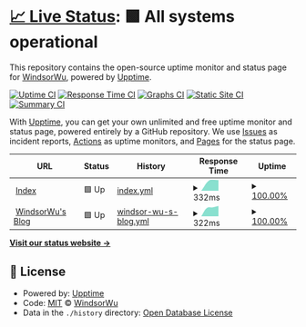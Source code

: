 # [📈 Live Status](https://status.nekolin.top): <!--live status--> **🟩 All systems operational**

This repository contains the open-source uptime monitor and status page for [WindsorWu](www.nekolin.top), powered by [Upptime](https://github.com/upptime/upptime).

[![Uptime CI](https://github.com/WindsorWu/uptimemonitor.github.io/workflows/Uptime%20CI/badge.svg)](https://github.com/WindsorWu/uptimemonitor.github.io/actions?query=workflow%3A%22Uptime+CI%22)
[![Response Time CI](https://github.com/WindsorWu/uptimemonitor.github.io/workflows/Response%20Time%20CI/badge.svg)](https://github.com/WindsorWu/uptimemonitor.github.io/actions?query=workflow%3A%22Response+Time+CI%22)
[![Graphs CI](https://github.com/WindsorWu/uptimemonitor.github.io/workflows/Graphs%20CI/badge.svg)](https://github.com/WindsorWu/uptimemonitor.github.io/actions?query=workflow%3A%22Graphs+CI%22)
[![Static Site CI](https://github.com/WindsorWu/uptimemonitor.github.io/workflows/Static%20Site%20CI/badge.svg)](https://github.com/WindsorWu/uptimemonitor.github.io/actions?query=workflow%3A%22Static+Site+CI%22)
[![Summary CI](https://github.com/WindsorWu/uptimemonitor.github.io/workflows/Summary%20CI/badge.svg)](https://github.com/WindsorWu/uptimemonitor.github.io/actions?query=workflow%3A%22Summary+CI%22)

With [Upptime](https://upptime.js.org), you can get your own unlimited and free uptime monitor and status page, powered entirely by a GitHub repository. We use [Issues](https://github.com/WindsorWu/uptimemonitor.github.io/issues) as incident reports, [Actions](https://github.com/WindsorWu/uptimemonitor.github.io/actions) as uptime monitors, and [Pages](https://status.nekolin.top) for the status page.

<!--start: status pages-->
<!-- This summary is generated by Upptime (https://github.com/upptime/upptime) -->
<!-- Do not edit this manually, your changes will be overwritten -->
<!-- prettier-ignore -->
| URL | Status | History | Response Time | Uptime |
| --- | ------ | ------- | ------------- | ------ |
| <img alt="" src="https://icons.duckduckgo.com/ip3/nekolin.top.ico" height="13"> [Index](https://nekolin.top) | 🟩 Up | [index.yml](https://github.com/WindsorWu/uptimemonitor.github.io/commits/HEAD/history/index.yml) | <details><summary><img alt="Response time graph" src="./graphs/index/response-time-week.png" height="20"> 332ms</summary><br><a href="https://status.nekolin.top/history/index"><img alt="Response time 496" src="https://img.shields.io/endpoint?url=https%3A%2F%2Fraw.githubusercontent.com%2FWindsorWu%2Fuptimemonitor.github.io%2FHEAD%2Fapi%2Findex%2Fresponse-time.json"></a><br><a href="https://status.nekolin.top/history/index"><img alt="24-hour response time 342" src="https://img.shields.io/endpoint?url=https%3A%2F%2Fraw.githubusercontent.com%2FWindsorWu%2Fuptimemonitor.github.io%2FHEAD%2Fapi%2Findex%2Fresponse-time-day.json"></a><br><a href="https://status.nekolin.top/history/index"><img alt="7-day response time 332" src="https://img.shields.io/endpoint?url=https%3A%2F%2Fraw.githubusercontent.com%2FWindsorWu%2Fuptimemonitor.github.io%2FHEAD%2Fapi%2Findex%2Fresponse-time-week.json"></a><br><a href="https://status.nekolin.top/history/index"><img alt="30-day response time 332" src="https://img.shields.io/endpoint?url=https%3A%2F%2Fraw.githubusercontent.com%2FWindsorWu%2Fuptimemonitor.github.io%2FHEAD%2Fapi%2Findex%2Fresponse-time-month.json"></a><br><a href="https://status.nekolin.top/history/index"><img alt="1-year response time 520" src="https://img.shields.io/endpoint?url=https%3A%2F%2Fraw.githubusercontent.com%2FWindsorWu%2Fuptimemonitor.github.io%2FHEAD%2Fapi%2Findex%2Fresponse-time-year.json"></a></details> | <details><summary><a href="https://status.nekolin.top/history/index">100.00%</a></summary><a href="https://status.nekolin.top/history/index"><img alt="All-time uptime 100.00%" src="https://img.shields.io/endpoint?url=https%3A%2F%2Fraw.githubusercontent.com%2FWindsorWu%2Fuptimemonitor.github.io%2FHEAD%2Fapi%2Findex%2Fuptime.json"></a><br><a href="https://status.nekolin.top/history/index"><img alt="24-hour uptime 100.00%" src="https://img.shields.io/endpoint?url=https%3A%2F%2Fraw.githubusercontent.com%2FWindsorWu%2Fuptimemonitor.github.io%2FHEAD%2Fapi%2Findex%2Fuptime-day.json"></a><br><a href="https://status.nekolin.top/history/index"><img alt="7-day uptime 100.00%" src="https://img.shields.io/endpoint?url=https%3A%2F%2Fraw.githubusercontent.com%2FWindsorWu%2Fuptimemonitor.github.io%2FHEAD%2Fapi%2Findex%2Fuptime-week.json"></a><br><a href="https://status.nekolin.top/history/index"><img alt="30-day uptime 100.00%" src="https://img.shields.io/endpoint?url=https%3A%2F%2Fraw.githubusercontent.com%2FWindsorWu%2Fuptimemonitor.github.io%2FHEAD%2Fapi%2Findex%2Fuptime-month.json"></a><br><a href="https://status.nekolin.top/history/index"><img alt="1-year uptime 100.00%" src="https://img.shields.io/endpoint?url=https%3A%2F%2Fraw.githubusercontent.com%2FWindsorWu%2Fuptimemonitor.github.io%2FHEAD%2Fapi%2Findex%2Fuptime-year.json"></a></details>
| <img alt="" src="https://raw.githubusercontentS.com/WindsorWu/WindsorWu.github.io/master/img/icon.png" height="13"> [WindsorWu's Blog](https://blog.nekolin.top) | 🟩 Up | [windsor-wu-s-blog.yml](https://github.com/WindsorWu/uptimemonitor.github.io/commits/HEAD/history/windsor-wu-s-blog.yml) | <details><summary><img alt="Response time graph" src="./graphs/windsor-wu-s-blog/response-time-week.png" height="20"> 322ms</summary><br><a href="https://status.nekolin.top/history/windsor-wu-s-blog"><img alt="Response time 351" src="https://img.shields.io/endpoint?url=https%3A%2F%2Fraw.githubusercontent.com%2FWindsorWu%2Fuptimemonitor.github.io%2FHEAD%2Fapi%2Fwindsor-wu-s-blog%2Fresponse-time.json"></a><br><a href="https://status.nekolin.top/history/windsor-wu-s-blog"><img alt="24-hour response time 327" src="https://img.shields.io/endpoint?url=https%3A%2F%2Fraw.githubusercontent.com%2FWindsorWu%2Fuptimemonitor.github.io%2FHEAD%2Fapi%2Fwindsor-wu-s-blog%2Fresponse-time-day.json"></a><br><a href="https://status.nekolin.top/history/windsor-wu-s-blog"><img alt="7-day response time 322" src="https://img.shields.io/endpoint?url=https%3A%2F%2Fraw.githubusercontent.com%2FWindsorWu%2Fuptimemonitor.github.io%2FHEAD%2Fapi%2Fwindsor-wu-s-blog%2Fresponse-time-week.json"></a><br><a href="https://status.nekolin.top/history/windsor-wu-s-blog"><img alt="30-day response time 322" src="https://img.shields.io/endpoint?url=https%3A%2F%2Fraw.githubusercontent.com%2FWindsorWu%2Fuptimemonitor.github.io%2FHEAD%2Fapi%2Fwindsor-wu-s-blog%2Fresponse-time-month.json"></a><br><a href="https://status.nekolin.top/history/windsor-wu-s-blog"><img alt="1-year response time 348" src="https://img.shields.io/endpoint?url=https%3A%2F%2Fraw.githubusercontent.com%2FWindsorWu%2Fuptimemonitor.github.io%2FHEAD%2Fapi%2Fwindsor-wu-s-blog%2Fresponse-time-year.json"></a></details> | <details><summary><a href="https://status.nekolin.top/history/windsor-wu-s-blog">100.00%</a></summary><a href="https://status.nekolin.top/history/windsor-wu-s-blog"><img alt="All-time uptime 100.00%" src="https://img.shields.io/endpoint?url=https%3A%2F%2Fraw.githubusercontent.com%2FWindsorWu%2Fuptimemonitor.github.io%2FHEAD%2Fapi%2Fwindsor-wu-s-blog%2Fuptime.json"></a><br><a href="https://status.nekolin.top/history/windsor-wu-s-blog"><img alt="24-hour uptime 100.00%" src="https://img.shields.io/endpoint?url=https%3A%2F%2Fraw.githubusercontent.com%2FWindsorWu%2Fuptimemonitor.github.io%2FHEAD%2Fapi%2Fwindsor-wu-s-blog%2Fuptime-day.json"></a><br><a href="https://status.nekolin.top/history/windsor-wu-s-blog"><img alt="7-day uptime 100.00%" src="https://img.shields.io/endpoint?url=https%3A%2F%2Fraw.githubusercontent.com%2FWindsorWu%2Fuptimemonitor.github.io%2FHEAD%2Fapi%2Fwindsor-wu-s-blog%2Fuptime-week.json"></a><br><a href="https://status.nekolin.top/history/windsor-wu-s-blog"><img alt="30-day uptime 100.00%" src="https://img.shields.io/endpoint?url=https%3A%2F%2Fraw.githubusercontent.com%2FWindsorWu%2Fuptimemonitor.github.io%2FHEAD%2Fapi%2Fwindsor-wu-s-blog%2Fuptime-month.json"></a><br><a href="https://status.nekolin.top/history/windsor-wu-s-blog"><img alt="1-year uptime 100.00%" src="https://img.shields.io/endpoint?url=https%3A%2F%2Fraw.githubusercontent.com%2FWindsorWu%2Fuptimemonitor.github.io%2FHEAD%2Fapi%2Fwindsor-wu-s-blog%2Fuptime-year.json"></a></details>

<!--end: status pages-->

[**Visit our status website →**](https://status.nekolin.top)

## 📄 License

- Powered by: [Upptime](https://github.com/upptime/upptime)
- Code: [MIT](./LICENSE) © [WindsorWu](www.nekolin.top)
- Data in the `./history` directory: [Open Database License](https://opendatacommons.org/licenses/odbl/1-0/)
